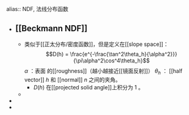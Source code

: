 alias:: NDF, 法线分布函数

- ## [[Beckmann NDF]]
	- 类似于[[正太分布/密度函数]]，但是定义在[[slope space]]：
	  $$D(h) = \frac{e^{-\frac{\tan^2\theta_h}{\alpha^2}}}{\pi\alpha^2\cos^4\theta_h}$$
	  $\alpha$ ：表面 的[[roughness]]（越小越接近[[镜面反射]]）
	  $\theta_h$ ： [[half vector]] $h$ 和 [[normal]] $n$ 之间的夹角。
		- $D(h)$ 在[[projected solid angle]]上积分为 $1$ 。
	-
-
-
